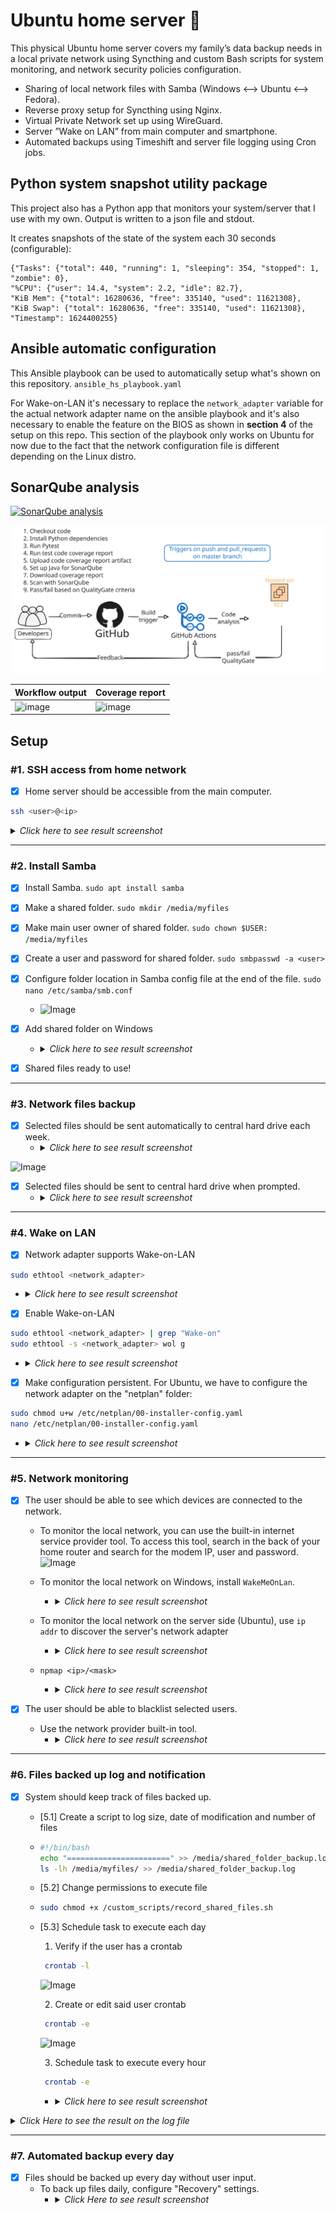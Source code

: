# Ubuntu home server 🐧
This physical Ubuntu home server covers my family’s data backup needs in a local private network using Syncthing and custom Bash scripts for system monitoring, and network security policies configuration.

- Sharing of local network files with Samba (Windows <--> Ubuntu <--> Fedora).
- Reverse proxy setup for Syncthing using Nginx.
- Virtual Private Network set up using WireGuard.
- Server ”Wake on LAN” from main computer and smartphone.
- Automated backups using Timeshift and server file logging using Cron jobs.

## Python system snapshot utility package
This project also has a Python app that monitors your system/server that I use with my own. Output is written to a json file and stdout.

It creates snapshots of the state of the system each 30 seconds (configurable):

    {"Tasks": {"total": 440, "running": 1, "sleeping": 354, "stopped": 1, "zombie": 0},
    "%CPU": {"user": 14.4, "system": 2.2, "idle": 82.7},
    "KiB Mem": {"total": 16280636, "free": 335140, "used": 11621308},
    "KiB Swap": {"total": 16280636, "free": 335140, "used": 11621308},
    "Timestamp": 1624400255}

## Ansible automatic configuration
This Ansible playbook can be used to automatically setup what's shown on this repository. `ansible_hs_playbook.yaml`

For Wake-on-LAN it's necessary to replace the `network_adapter` variable for the actual network adapter name on the ansible playbook and it's also necessary to enable the feature on the BIOS as shown in **section 4** of the setup on this repo. This section of the playbook only works on Ubuntu for now due to the fact that the network configuration file is different depending on the Linux distro. 

## SonarQube analysis
[![SonarQube analysis](https://github.com/ewardq/Linux-home-server/actions/workflows/sonarqube_analysis.yaml/badge.svg?branch=main)](https://github.com/ewardq/Linux-home-server/actions/workflows/sonarqube_analysis.yaml)

<img src="./repo_images/SonarQube.svg">

|Workflow output |Coverage report |
|---	|---	|
|<img width="1355" height="363" alt="image" src="https://github.com/user-attachments/assets/92b53126-3093-4b47-823a-b02e3feae6c9" /> |<img width="1353" height="241" alt="image" src="https://github.com/user-attachments/assets/3702dd58-a62f-487a-bb2e-22b36351db34" /> |

  
## Setup

### \#1. SSH access from home network
- [x] Home server should be accessible from the main computer.
```bash
ssh <user>@<ip>
```
<details>
<summary><i>Click here to see result screenshot</i></summary>
  
![image](https://github.com/user-attachments/assets/3c4c4520-d841-4c45-bfcc-ef068463f432)
</details>
<!-- --------------------------------------------------------------------------------------------------------------------------------------------------------------------------------------------------------- -->

---

### \#2. Install Samba
- [x] Install Samba.
`sudo apt install samba`

- [x] Make a shared folder.
`sudo mkdir /media/myfiles`

- [x] Make main user owner of shared folder.
`sudo chown $USER: /media/myfiles`

- [x] Create a user and password for shared folder.
`sudo smbpasswd -a <user>`

- [x] Configure folder location in Samba config file at the end of the file.
`sudo nano /etc/samba/smb.conf`
  - ![Image](https://github.com/user-attachments/assets/ac71b842-df74-4ae7-927c-44ee83c71076)

- [x] Add shared folder on Windows
  - <details>
    <summary><i>Click here to see result screenshot</i></summary>
  
    ![Image](https://github.com/user-attachments/assets/b5e4c3ba-0d39-4053-b698-c1731e4935a9)
    </details>

- [x] Shared files ready to use!

<!-- --------------------------------------------------------------------------------------------------------------------------------------------------------------------------------------------------------- -->

---

### \#3. Network files backup
- [x] Selected files should be sent automatically to central hard drive each week.
  - <details>
    <summary><i>Click here to see result screenshot</i></summary>
  
    ![Image](https://github.com/user-attachments/assets/848d8fff-ab2f-4cd1-b68e-c8b7c171a7a6)
    </details>

![Image](https://github.com/user-attachments/assets/236793ed-6d3d-489a-b751-fc18dbf16180)

- [x] Selected files should be sent to central hard drive when prompted.
  - <details>
    <summary><i>Click here to see result screenshot</i></summary>
  
    ![Image](https://github.com/user-attachments/assets/13209c54-7bef-4d44-a64b-867fe91521f1)
    </details>

<!-- --------------------------------------------------------------------------------------------------------------------------------------------------------------------------------------------------------- -->

---

### \#4. Wake on LAN
- [x] Network adapter supports Wake-on-LAN 
```bash
sudo ethtool <network_adapter>
```
  - <details>
    <summary><i>Click here to see result screenshot</i></summary>
  
    ![image](https://github.com/user-attachments/assets/0c91aed1-2800-43ea-bc56-442592c9a3d0)
    where: 
      - g = Wake on LAN is enabled for Magic packets.
      - p = Wake on LAN is enabled for unicast packets.
    </details>


- [x] Enable Wake-on-LAN
```bash
sudo ethtool <network_adapter> | grep "Wake-on"
sudo ethtool -s <network_adapter> wol g
```
  - <details>
    <summary><i>Click here to see result screenshot</i></summary>
  
    ![Image](https://github.com/ewardq/Linux-home-server-automated-backup-and-monitoring/assets/72580785/bffb5653-5231-4250-a21b-345e7246d5f2)
    where: 
      - d = Disabled.
      - g  = Wake on LAN is enabled for unicast packets.
    </details>


- [x] Make configuration persistent. For Ubuntu, we have to configure the network adapter on the "netplan" folder:
```bash
sudo chmod u+w /etc/netplan/00-installer-config.yaml
nano /etc/netplan/00-installer-config.yaml
```
  - <details>
    <summary><i>Click here to see result screenshot</i></summary>
  
    ![Image](https://github.com/ewardq/Linux-home-server-automated-backup-and-monitoring/assets/72580785/d96ec6b3-659f-49d9-ad26-afda1087725a)
    </details>
<!-- --------------------------------------------------------------------------------------------------------------------------------------------------------------------------------------------------------- -->

---

### \#5. Network monitoring
- [x] The user should be able to see which devices are connected to the network.

  - To monitor the local network, you can use the built-in internet service provider tool. To access this tool, search in the back of your home router and search for the modem IP, user and password.
![Image](https://github.com/user-attachments/assets/5e51ba13-852e-401b-b461-e280840dd73f)

  - To monitor the local network on Windows, install `WakeMeOnLan`.
    - <details>
      <summary><i>Click here to see result screenshot</i></summary>
  
      ![Image](https://github.com/user-attachments/assets/37f6b6d5-66fb-4390-83b7-cdd8945f22a7)
      </details>

  - To monitor the local network on the server side (Ubuntu), use `ip addr` to discover the server's network adapter
    - <details>
      <summary><i>Click here to see result screenshot</i></summary>
  
      ![Image](https://github.com/user-attachments/assets/799ee7a6-6dac-4280-9b13-6c6899846503)
      </details>

  - `npmap <ip>/<mask>`
    - <details>
      <summary><i>Click here to see result screenshot</i></summary>
  
      ![Image](https://github.com/user-attachments/assets/9a5f48f0-6091-417b-b192-700175c41a25)
      </details>

- [x] The user should be able to blacklist selected users.
  - Use the network provider built-in tool.
    - <details>
      <summary><i>Click here to see result screenshot</i></summary>
  
      ![Image](https://github.com/user-attachments/assets/54ba8cf0-2fcf-4dc5-b486-76c0e86e41f8)
      </details>
<!-- --------------------------------------------------------------------------------------------------------------------------------------------------------------------------------------------------------- -->

---

### \#6. Files backed up log and notification
- [x] System should keep track of files backed up.
  - [5.1] Create a script to log size, date of modification and number of files
  - ```bash
    #!/bin/bash
    echo "=======================" >> /media/shared_folder_backup.log
    ls -lh /media/myfiles/ >> /media/shared_folder_backup.log
    ```


  - [5.2] Change permissions to execute file
  - ```bash
    sudo chmod +x /custom_scripts/record_shared_files.sh
    ```

  - [5.3] Schedule task to execute each day
     1. Verify if the user has a crontab
    ```bash
     crontab -l
    ```
     ![Image](https://github.com/user-attachments/assets/05755d18-a1a0-4155-9779-b263e238d8bf)

     2. Create or edit said user crontab
    ```bash
     crontab -e
    ```
    ![Image](https://github.com/user-attachments/assets/3f4a0773-f4e9-46e8-a058-6aa20dcaa58b)

     3. Schedule task to execute every hour
    ```bash
     crontab -e
    ```
      - <details>
        <summary><i>Click here to see result screenshot</i></summary>
  
        ![Image](https://github.com/user-attachments/assets/f0008c71-a74d-4c3e-807c-1827638e348f)
        </details>
    

<details>
<summary><i>Click Here to see the result on the log file</i></summary>
  
![Image](https://github.com/user-attachments/assets/0f581032-54f2-4626-9343-8a354810ef5b)
</details>
<!-- --------------------------------------------------------------------------------------------------------------------------------------------------------------------------------------------------------- -->

---

### \#7. Automated backup every day
- [x] Files should be backed up every day without user input.
  - To back up files daily, configure "Recovery" settings.
    - <details>
      <summary><i>Click Here to see result screenshot</i></summary>
  
      ![image](https://github.com/user-attachments/assets/2bdc2599-bf07-434d-ab54-7ee4787dd3ba)
      </details>
